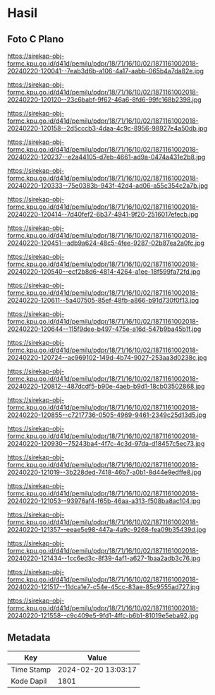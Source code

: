 # Hasil

## Foto C Plano

https://sirekap-obj-formc.kpu.go.id/d41d/pemilu/pdpr/18/71/16/10/02/1871161002018-20240220-120041--7eab3d6b-a106-4a17-aabb-065b4a7da82e.jpg

https://sirekap-obj-formc.kpu.go.id/d41d/pemilu/pdpr/18/71/16/10/02/1871161002018-20240220-120120--23c6babf-9f62-46a6-8fd6-99fc168b2398.jpg

https://sirekap-obj-formc.kpu.go.id/d41d/pemilu/pdpr/18/71/16/10/02/1871161002018-20240220-120158--2d5cccb3-4daa-4c9c-8956-98927e4a50db.jpg

https://sirekap-obj-formc.kpu.go.id/d41d/pemilu/pdpr/18/71/16/10/02/1871161002018-20240220-120237--e2a44105-d7eb-4661-ad9a-0474a431e2b8.jpg

https://sirekap-obj-formc.kpu.go.id/d41d/pemilu/pdpr/18/71/16/10/02/1871161002018-20240220-120333--75e0383b-943f-42d4-ad06-a55c354c2a7b.jpg

https://sirekap-obj-formc.kpu.go.id/d41d/pemilu/pdpr/18/71/16/10/02/1871161002018-20240220-120414--7d40fef2-6b37-4941-9f20-2516017efecb.jpg

https://sirekap-obj-formc.kpu.go.id/d41d/pemilu/pdpr/18/71/16/10/02/1871161002018-20240220-120451--adb9a624-48c5-4fee-9287-02b87ea2a0fc.jpg

https://sirekap-obj-formc.kpu.go.id/d41d/pemilu/pdpr/18/71/16/10/02/1871161002018-20240220-120540--ecf2b8d6-4814-4264-a1ee-18f599fa72fd.jpg

https://sirekap-obj-formc.kpu.go.id/d41d/pemilu/pdpr/18/71/16/10/02/1871161002018-20240220-120611--5a407505-85ef-48fb-a866-b91d730f0f13.jpg

https://sirekap-obj-formc.kpu.go.id/d41d/pemilu/pdpr/18/71/16/10/02/1871161002018-20240220-120644--115f9dee-b497-475e-a16d-547b9ba45b1f.jpg

https://sirekap-obj-formc.kpu.go.id/d41d/pemilu/pdpr/18/71/16/10/02/1871161002018-20240220-120724--ac969102-149d-4b74-9027-253aa3d0238c.jpg

https://sirekap-obj-formc.kpu.go.id/d41d/pemilu/pdpr/18/71/16/10/02/1871161002018-20240220-120812--487dcdf5-b90e-4aeb-b9d1-18cb03502868.jpg

https://sirekap-obj-formc.kpu.go.id/d41d/pemilu/pdpr/18/71/16/10/02/1871161002018-20240220-120855--c7217736-0505-4969-9461-2349c25d13d5.jpg

https://sirekap-obj-formc.kpu.go.id/d41d/pemilu/pdpr/18/71/16/10/02/1871161002018-20240220-120930--75243ba4-4f7c-4c3d-97da-d18457c5ec73.jpg

https://sirekap-obj-formc.kpu.go.id/d41d/pemilu/pdpr/18/71/16/10/02/1871161002018-20240220-121019--3b228ded-7418-46b7-a0b1-8d44e9edffe8.jpg

https://sirekap-obj-formc.kpu.go.id/d41d/pemilu/pdpr/18/71/16/10/02/1871161002018-20240220-121053--93976af4-f65b-46aa-a313-f508ba8ac104.jpg

https://sirekap-obj-formc.kpu.go.id/d41d/pemilu/pdpr/18/71/16/10/02/1871161002018-20240220-121357--eeae5e98-447a-4a9c-9268-fea09b35439d.jpg

https://sirekap-obj-formc.kpu.go.id/d41d/pemilu/pdpr/18/71/16/10/02/1871161002018-20240220-121434--1cc6ed3c-8f39-4af1-a627-1baa2adb3c76.jpg

https://sirekap-obj-formc.kpu.go.id/d41d/pemilu/pdpr/18/71/16/10/02/1871161002018-20240220-121517--11dca1e7-c54e-45cc-83ae-85c9555ad727.jpg

https://sirekap-obj-formc.kpu.go.id/d41d/pemilu/pdpr/18/71/16/10/02/1871161002018-20240220-121558--c9c409e5-9fd1-4ffc-b6b1-81019e5eba92.jpg


## Metadata

| Key        | Value               |
| ---------- | ------------------- |
| Time Stamp | 2024-02-20 13:03:17 |
| Kode Dapil | 1801                |



